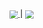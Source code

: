  <a href="https://github.com/91xusir">  
<img align="center" src="https://github-readme-stats.vercel.app/api/top-langs/?username=91xusir&theme=dark&layout=compact&langs_count=8&hide_border=true" />
</a> | 
<a href="https://github.com/91xusir">  
<img align="center" src="https://github-readme-stats.vercel.app/api?username=91xusir&theme=dark&show_icons=true&hide_border=true&include_all_commits=true" />
</a> 
